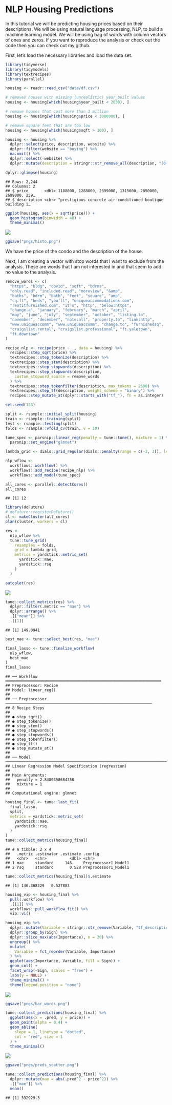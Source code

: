 NLP Housing Predictions
================

In this tutorial we will be predicting housing prices based on their
descriptions. We will be using natural language processing, NLP, to
build a machine learning model. We will be using bag of words with
column vectors of ones and zeros. If you want to reproduce the analysis
or check out the code then you can check out my github.

First, let’s load the necessary libraries and load the data set.

``` r
library(tidyverse)
library(tidymodels)
library(textrecipes)
library(parallel)
```

``` r
housing <- readr::read_csv("data/df.csv")
```

``` r
# removes houses with missing (unrealistic) year_built values
housing <- housing[which(housing$year_built < 2030), ]

# remove houses that cost more than 3 million
housing <- housing[which(housing$price < 3000000), ]

# remove square feet that are too low
housing <- housing[which(housing$sqft > 100), ]

housing <- housing %>%
  dplyr::select(price, description, website) %>%
  dplyr::filter(website == "buying") %>%
  na.omit() %>%
  dplyr::select(-website) %>%
  dplyr::mutate(description = stringr::str_remove_all(description, "[0-9]+"))

dplyr::glimpse(housing)
```

    ## Rows: 2,244
    ## Columns: 2
    ## $ price       <dbl> 1188000, 1288000, 2399000, 1315000, 2850000, 2699000, 259…
    ## $ description <chr> "prestigious concrete air-conditioned boutique building i…

``` r
ggplot(housing, aes(x = sqrt(price))) +
  geom_histogram(binwidth = 40) +
  theme_minimal()
```

![](nlp_housing_files/figure-gfm/unnamed-chunk-3-1.png)<!-- -->

``` r
ggsave("pngs/histo.png")
```

We have the price of the condo and the description of the house.

Next, I am creating a vector with stop words that I want to exclude from
the analysis. These are words that I am not interested in and that seem
to add no value to the analysis.

``` r
remove_words <- c(
  "https", "bldg", "covid", "sqft", "bdrms",
  "only.read", "included.read", "moreview", "&amp",
  "baths", "bdrm", "bath", "feet", "square", "amp",
  "sq.ft", "beds", "you’ll", "uniqueaccommodations.com",
  "rentitfurnished.com", "it’s", "http", "below:https",
  "change.a", "january", "february", "march", "april",
  "may", "june", "july", "september", "october", "listing.to",
  "november", "december", "note:all", "property.to", "link:http",
  "www.uniqueaccomm", "www.uniqueaccomm", "change.to", "furnishedsq",
  "craigslist.rental", "craigslist.professional", "ft.yaletown",
  "ft.downtown"
)

recipe_nlp <- recipe(price ~ ., data = housing) %>%
  recipes::step_sqrt(price) %>%
  textrecipes::step_tokenize(description) %>%
  textrecipes::step_stem(description) %>%
  textrecipes::step_stopwords(description) %>%
  textrecipes::step_stopwords(description,
    custom_stopword_source = remove_words
  ) %>%
  textrecipes::step_tokenfilter(description, max_tokens = 2500) %>%
  textrecipes::step_tf(description, weight_scheme = "binary") %>%
  recipes::step_mutate_at(dplyr::starts_with("tf_"), fn = as.integer)
```

``` r
set.seed(123)

split <- rsample::initial_split(housing)
train <- rsample::training(split)
test <- rsample::testing(split)
folds <- rsample::vfold_cv(train, v = 10)
```

``` r
tune_spec <- parsnip::linear_reg(penalty = tune::tune(), mixture = 1) %>%
  parsnip::set_engine("glmnet")

lambda_grid <- dials::grid_regular(dials::penalty(range = c(-3, 3)), levels = 100)

nlp_wflow <-
  workflows::workflow() %>%
  workflows::add_recipe(recipe_nlp) %>%
  workflows::add_model(tune_spec)

all_cores <- parallel::detectCores()
all_cores
```

    ## [1] 12

``` r
library(doFuture)
# doFuture::registerDoFuture()
cl <- makeCluster(all_cores)
plan(cluster, workers = cl)
```

``` r
res <-
  nlp_wflow %>%
  tune::tune_grid(
    resamples = folds,
    grid = lambda_grid,
    metrics = yardstick::metric_set(
      yardstick::mae,
      yardstick::rsq
    )
  )

autoplot(res)
```

![](nlp_housing_files/figure-gfm/unnamed-chunk-7-1.png)<!-- -->

``` r
tune::collect_metrics(res) %>%
  dplyr::filter(.metric == "mae") %>%
  dplyr::arrange() %>%
  .[["mean"]] %>%
  .[[1]]
```

    ## [1] 149.0941

``` r
best_mae <- tune::select_best(res, "mae")

final_lasso <- tune::finalize_workflow(
  nlp_wflow,
  best_mae
)
final_lasso
```

    ## ══ Workflow ════════════════════════════════════════════════════════════════════
    ## Preprocessor: Recipe
    ## Model: linear_reg()
    ## 
    ## ── Preprocessor ────────────────────────────────────────────────────────────────
    ## 8 Recipe Steps
    ## 
    ## ● step_sqrt()
    ## ● step_tokenize()
    ## ● step_stem()
    ## ● step_stopwords()
    ## ● step_stopwords()
    ## ● step_tokenfilter()
    ## ● step_tf()
    ## ● step_mutate_at()
    ## 
    ## ── Model ───────────────────────────────────────────────────────────────────────
    ## Linear Regression Model Specification (regression)
    ## 
    ## Main Arguments:
    ##   penalty = 2.8480358684358
    ##   mixture = 1
    ## 
    ## Computational engine: glmnet

``` r
housing_final <- tune::last_fit(
  final_lasso,
  split,
  metrics = yardstick::metric_set(
    yardstick::mae,
    yardstick::rsq
  )
)
tune::collect_metrics(housing_final)
```

    ## # A tibble: 2 x 4
    ##   .metric .estimator .estimate .config             
    ##   <chr>   <chr>          <dbl> <chr>               
    ## 1 mae     standard     146.    Preprocessor1_Model1
    ## 2 rsq     standard       0.528 Preprocessor1_Model1

``` r
tune::collect_metrics(housing_final)$.estimate
```

    ## [1] 146.368329   0.527883

``` r
housing_vip <- housing_final %>%
  pull(.workflow) %>%
  .[[1]] %>%
  workflows::pull_workflow_fit() %>%
  vip::vi()
```

``` r
housing_vip %>%
  dplyr::mutate(Variable = stringr::str_remove(Variable, "tf_description_")) %>%
  dplyr::group_by(Sign) %>%
  dplyr::slice_max(abs(Importance), n = 20) %>%
  ungroup() %>%
  mutate(
    Variable = fct_reorder(Variable, Importance)
  ) %>%
  ggplot(aes(Importance, Variable, fill = Sign)) +
  geom_col() +
  facet_wrap(~Sign, scales = "free") +
  labs(y = NULL) +
  theme_minimal() +
  theme(legend.position = "none")
```

![](nlp_housing_files/figure-gfm/unnamed-chunk-10-1.png)<!-- -->

``` r
ggsave("pngs/bar_words.png")
```

``` r
tune::collect_predictions(housing_final) %>%
  ggplot(aes(x = .pred, y = price)) +
  geom_point(alpha = 0.4) +
  geom_abline(
    slope = 1, linetype = "dotted",
    col = "red", size = 1
  ) +
  theme_minimal()
```

![](nlp_housing_files/figure-gfm/unnamed-chunk-11-1.png)<!-- -->

``` r
ggsave("pngs/preds_scatter.png")

tune::collect_predictions(housing_final) %>%
  dplyr::mutate(mae = abs(.pred^2 - price^2)) %>%
  .[["mae"]] %>%
  mean()
```

    ## [1] 332929.3
